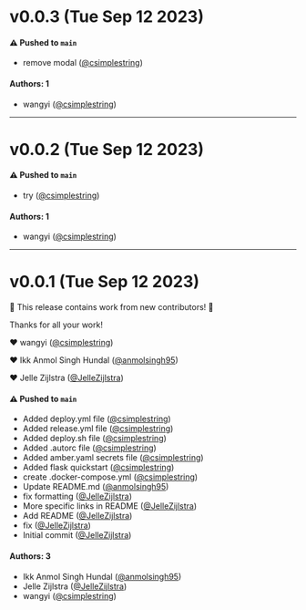 # v0.0.3 (Tue Sep 12 2023)

#### ⚠️ Pushed to `main`

- remove modal ([@csimplestring](https://github.com/csimplestring))

#### Authors: 1

- wangyi ([@csimplestring](https://github.com/csimplestring))

---

# v0.0.2 (Tue Sep 12 2023)

#### ⚠️ Pushed to `main`

- try ([@csimplestring](https://github.com/csimplestring))

#### Authors: 1

- wangyi ([@csimplestring](https://github.com/csimplestring))

---

# v0.0.1 (Tue Sep 12 2023)

:tada: This release contains work from new contributors! :tada:

Thanks for all your work!

:heart: wangyi ([@csimplestring](https://github.com/csimplestring))

:heart: Ikk Anmol Singh Hundal ([@anmolsingh95](https://github.com/anmolsingh95))

:heart: Jelle Zijlstra ([@JelleZijlstra](https://github.com/JelleZijlstra))

#### ⚠️ Pushed to `main`

- Added deploy.yml file ([@csimplestring](https://github.com/csimplestring))
- Added release.yml file ([@csimplestring](https://github.com/csimplestring))
- Added deploy.sh file ([@csimplestring](https://github.com/csimplestring))
- Added .autorc file ([@csimplestring](https://github.com/csimplestring))
- Added amber.yaml secrets file ([@csimplestring](https://github.com/csimplestring))
- Added flask quickstart ([@csimplestring](https://github.com/csimplestring))
- create .docker-compose.yml ([@csimplestring](https://github.com/csimplestring))
- Update README.md ([@anmolsingh95](https://github.com/anmolsingh95))
- fix formatting ([@JelleZijlstra](https://github.com/JelleZijlstra))
- More specific links in README ([@JelleZijlstra](https://github.com/JelleZijlstra))
- Add README ([@JelleZijlstra](https://github.com/JelleZijlstra))
- fix ([@JelleZijlstra](https://github.com/JelleZijlstra))
- Initial commit ([@JelleZijlstra](https://github.com/JelleZijlstra))

#### Authors: 3

- Ikk Anmol Singh Hundal ([@anmolsingh95](https://github.com/anmolsingh95))
- Jelle Zijlstra ([@JelleZijlstra](https://github.com/JelleZijlstra))
- wangyi ([@csimplestring](https://github.com/csimplestring))
